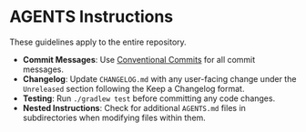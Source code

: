 # AGENTS Instructions

These guidelines apply to the entire repository.

- **Commit Messages**: Use [Conventional Commits](https://www.conventionalcommits.org/) for all commit messages.
- **Changelog**: Update `CHANGELOG.md` with any user-facing change under the `Unreleased` section following the Keep a Changelog format.
- **Testing**: Run `./gradlew test` before committing any code changes.
- **Nested Instructions**: Check for additional `AGENTS.md` files in subdirectories when modifying files within them.

